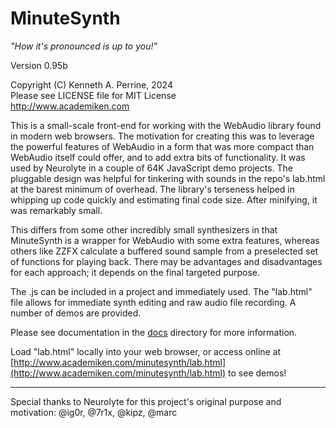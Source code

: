 # MinuteSynth

*"How it's pronounced is up to you!"*

Version 0.95b

Copyright (C) Kenneth A. Perrine, 2024<br>
Please see LICENSE file for MIT License<br>
http://www.academiken.com

This is a small-scale front-end for working with the WebAudio library found in modern web browsers. The motivation for creating this was to leverage the powerful features of WebAudio in a form that was more compact than WebAudio itself could offer, and to add extra bits of functionality. It was used by Neurolyte in a couple of 64K JavaScript demo projects. The pluggable design was helpful for tinkering with sounds in the repo's lab.html at the barest minimum of overhead. The library's terseness helped in whipping up code quickly and estimating final code size. After minifying, it was remarkably small.

This differs from some other incredibly small synthesizers in that MinuteSynth is a wrapper for WebAudio with some extra features, whereas others like ZZFX calculate a buffered sound sample from a preselected set of functions for playing back. There may be advantages and disadvantages for each approach; it depends on the final targeted purpose.

The .js can be included in a project and immediately used. The "lab.html" file allows for immediate synth editing and raw audio file recording. A number of demos are provided.

Please see documentation in the [docs](docs) directory for more information.

Load "lab.html" locally into your web browser, or access online at [http://www.academiken.com/minutesynth/lab.html](http://www.academiken.com/minutesynth/lab.html) to see demos!

---

Special thanks to Neurolyte for this project's original purpose and motivation: @ig0r, @7r1x, @kipz, @marc
